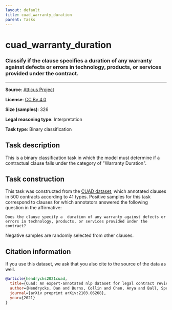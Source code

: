 ```yaml
---
layout: default
title: cuad_warranty_duration
parent: Tasks
---
```

# cuad_warranty_duration

### Classify if the clause specifies a  duration of any warranty against defects or errors in technology, products, or services provided under the contract.
---



**Source**: [Atticus Project](https://www.atticusprojectai.org/cuad>)

**License**: [CC By 4.0](https://creativecommons.org/licenses/by/4.0/)

**Size (samples)**: 326

**Legal reasoning type**: Interpretation

**Task type**: Binary classification

## Task description

This is a binary classification task in which the model must determine if a contractual clause falls under the category of "Warranty Duration".

## Task construction

This task was constructed from the [CUAD dataset](https://www.atticusprojectai.org/cuad), which annotated clauses in 500 contracts according to 41 types. Positive samples for this task correspond to clauses for which annotators answered the following question in the affirmative:

```text
Does the clause specify a  duration of any warranty against defects or errors in technology, products, or services provided under the contract?
```

Negative samples are randomly selected from other clauses.

## Citation information
If you use this dataset, we ask that you also cite to the source of the data as well.

```bib
@article{hendrycks2021cuad,
  title={Cuad: An expert-annotated nlp dataset for legal contract review},
  author={Hendrycks, Dan and Burns, Collin and Chen, Anya and Ball, Spencer},
  journal={arXiv preprint arXiv:2103.06268},
  year={2021}
}
```

